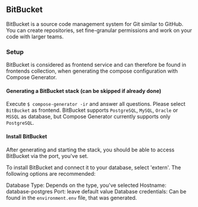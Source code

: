 ## BitBucket
BitBucket is a source code management system for Git similar to GitHub. You can create repositories, set fine-granular permissions and work on your code with larger teams.

### Setup
BitBucket is considered as frontend service and can therefore be found in frontends collection, when generating the compose configuration with Compose Generator.

#### Generating a BitBucket stack (can be skipped if already done)
Execute `$ compose-generator -ir` and answer all questions. Please select `BitBucket` as frontend. BitBucket supports `PostgreSQL`, `MySQL`, `Oracle` or `MSSQL` as database, but Compose Generator currently supports only `PostgreSQL`.

#### Install BitBucket
After generating and starting the stack, you should be able to access BitBucket via the port, you've set.

To install BitBucket and connect it to your database, select 'extern'. The following options are recommended:

Database Type: Depends on the type, you've selected
Hostname: database-postgres
Port: leave default value
Database credentials: Can be found in the `environment.env` file, that was generated.
